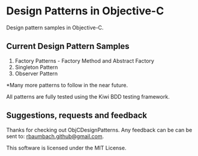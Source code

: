 # Design Patterns in Objective-C

Design pattern samples in Objective-C.

## Current Design Pattern Samples

1.  Factory Patterns - Factory Method and Abstract Factory
2.  Singleton Pattern
3.  Observer Pattern

*Many more patterns to follow in the near future.

All patterns are fully tested using the Kiwi BDD testing framework.

## Suggestions, requests and feedback

Thanks for checking out ObjCDesignPatterns.  Any feedback can be can be sent to: rbaumbach.github@gmail.com.

This software is licensed under the MIT License.
